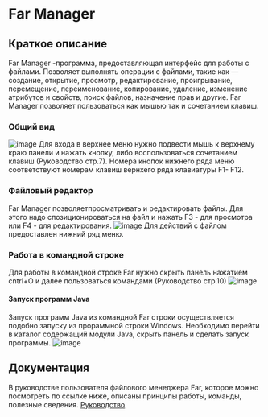 # Far Manager
## Краткое описание
  Far Manager -программа, предоставляющая интерфейс для работы с файлами.
Позволяет выполнять операции с файлами, такие как — создание, открытие, просмотр, редактирование, проигрывание, перемещение, переименование, копирование, удаление, изменение атрибутов и свойств, поиск файлов, назначение прав и другие.
Far Manager позволяет пользоваться как мышью так и сочетанием клавиш.

   ### Общий вид
![image](https://github.com/SvetlanaBoichenko/UseFar/assets/160069590/7d1874ec-bec7-4878-bd88-d547dd9efce0)
   Для входа в верхнее меню нужно подвести мышь к верхнему краю панели и нажать кнопку, либо воспользоваться сочетанием клавиш (Руководство стр.7). 
Номера кнопок нижнего ряда меню соответствуют номерам клавиш вернхего ряда клавиатуры F1- F12.

  
   ### Файловый редактор
   Far Manager позволяетпросматривать и редактировать файлы. Для этого надо спозиционироваться на файл и нажать F3 - для просмотра или F4 - для редактирования.
![image](https://github.com/SvetlanaBoichenko/UseFar/assets/160069590/21c9ae62-6b50-4284-ae47-dc7787b705a2)
Для действий с файлом предоставлен нижний ряд меню.

   
   ### Работа в командной строке
Для работы в командной строке Far нужно скрыть панель нажатием cntrl+O и далее пользоваться командами (Руководство стр.10)
![image](https://github.com/SvetlanaBoichenko/UseFar/assets/160069590/afab5d2b-6d80-4115-bf84-58e3c52970d0)

  
   #### Запуск программ Java
   Запуск программ Java из командной Far строки осуществляется подобно запуску из прораммной строки Windows.
Необходимо перейти в каталог содержащий модули Java, скрыть панель и сделать запуск программы.
![image](https://github.com/SvetlanaBoichenko/UseFar/assets/160069590/2a1d2088-7121-4cef-afa8-014bfc325c4e)

## Документация
В руководстве пользователя файлового менеджера Far, которое можно посмотреть по ссылке ниже, описаны принципы работы, команды, полезные сведения.
[Руководство](https://documentation.help/Far-Manager-ru/documentation.pdf)

